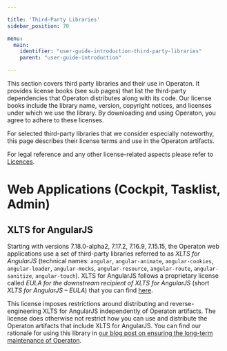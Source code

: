 ```yaml
---

title: 'Third-Party Libraries'
sidebar_position: 70

menu:
  main:
    identifier: "user-guide-introduction-third-party-libraries"
    parent: "user-guide-introduction"

---
```


This section covers third party libraries and their use in Operaton. It provides license books (see sub pages) that list the third-party dependencies that Operaton distributes along with its code. Our license books include the library name, version, copyright notices, and licenses under which we use the library. By downloading and using Operaton, you agree to adhere to these licenses.

For selected third-party libraries that we consider especially noteworthy, this page describes their license terms and use in the Operaton artifacts.

For legal reference and any other license-related aspects please refer to [Licences](../licenses.md).


# Web Applications (Cockpit, Tasklist, Admin)

## XLTS for AngularJS

Starting with versions 7.18.0-alpha2, 7.17.2, 7.16.9, 7.15.15, the Operaton web applications use a set of third-party libraries referred to as *XLTS for AngularJS* (technical names: `angular`, `angular-animate`, `angular-cookies`, `angular-loader`, `angular-mocks`, `angular-resource`, `angular-route`, `angular-sanitize`, `angular-touch`). XLTS for AngularJS follows a proprietary license called *EULA for the downstream recipient of XLTS for AngularJS* (short *XLTS for AngularJS – EULA*) that you can find [here](https://xlts.dev/angularjs/downstream-eula).

This license imposes restrictions around distributing and reverse-engineering XLTS for AngularJS independently of Operaton artifacts. The license does otherwise not restrict how you can use and distribute the Operaton artifacts that include XLTS for AngularJS. You can find our rationale for using this library in [our blog post on ensuring the long-term maintenance of Operaton](https://camunda.com/blog/2022/02/ensuring-continuous-support-of-angularjs-in-operaton-platform-7-17/).
